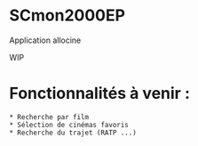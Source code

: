 # SCmon2000EP
Application allocine

WIP

Fonctionnalités à venir :
=========================

	* Recherche par film
	* Sélection de cinémas favoris
	* Recherche du trajet (RATP ...)